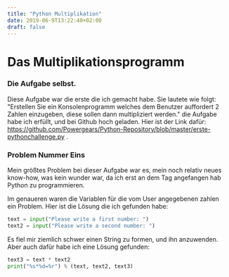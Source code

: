 ```yaml
---
title: "Python Multiplikation"
date: 2019-06-9T13:22:40+02:00
draft: false
---
```


# Das Multiplikationsprogramm

### Die Aufgabe selbst.
Diese Aufgabe war die erste die ich gemacht habe.
Sie lautete wie folgt:
"Erstellen Sie ein Konsolenprogramm welches dem Benutzer auffordert 2 Zahlen einzugeben, diese sollen dann multipliziert werden."
die Aufgabe habe ich erfüllt, und bei Github hoch geladen.
Hier ist der Link dafür:
https://github.com/Powergears/Python-Repository/blob/master/erste-pythonchallenge.py .

### Problem Nummer Eins
Mein größtes Problem bei dieser Aufgabe war es, mein noch relativ neues know-how, was kein wunder war, da ich erst an dem Tag angefangen hab Python zu programmieren.



Im genaueren waren die Variablen für die vom User angegebenen zahlen ein Problem. Hier ist die Lösung die ich gefunden habe:

```python
text = input("Please write a first number: ")
text2 = input("Please write a second number: ")
```



Es fiel mir ziemlich schwer einen String zu formen, und ihn anzuwenden.
Aber auch dafür habe ich eine Lösung gefunden:

```python
text3 = text * text2
print("%s*%d=%r") % (text, text2, text3)
```
